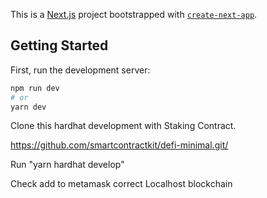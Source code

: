 This is a [Next.js](https://nextjs.org/) project bootstrapped with [`create-next-app`](https://github.com/vercel/next.js/tree/canary/packages/create-next-app).

## Getting Started

First, run the development server:

```bash
npm run dev
# or
yarn dev
```
 
Clone this hardhat development with Staking Contract.

https://github.com/smartcontractkit/defi-minimal.git/


Run "yarn hardhat develop"

Check add to metamask correct Localhost blockchain



